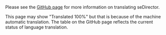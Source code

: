 Please see the [GitHub page](https://github.com/seDirector/Translations) for more information on translating seDirector.

This page may show "Translated 100%" but that is because of the machine automatic translation. The table on the GitHub page reflects the current status of language translation.